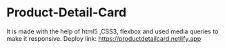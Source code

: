 # Product-Detail-Card
 It is made with the help of html5 ,CSS3, flexbox and used media queries to make it responsive.
 Deploy link: https://productdetailcard.netlify.app

